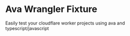# Ava Wrangler Fixture

Easily test your cloudflare worker projects using ava and typescript/javascript
